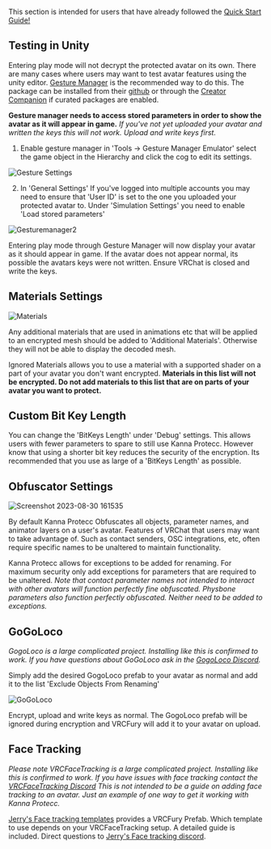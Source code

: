 This section is intended for users that have already followed the [Quick Start Guide!](../#quick-start-guide)

## Testing in Unity

Entering play mode will not decrypt the protected avatar on its own. There are many cases where users may want to test avatar features using the unity editor. [Gesture Manager](https://github.com/BlackStartx/VRC-Gesture-Manager) is the recommended way to do this. The package can be installed from their [github](https://github.com/BlackStartx/VRC-Gesture-Manager) or through the [Creator Companion](https://vcc.docs.vrchat.com/) if curated packages are enabled. 

<b>Gesture manager needs to access stored parameters in order to show the avatar as it will appear in game.</b>
*If you've not yet uploaded your avatar and written the keys this will not work. Upload and write keys first.*

1. Enable gesture manager in 'Tools -> Gesture Manager Emulator' select the game object in the Hierarchy and click the cog to edit its settings.

![Gesture Settings](https://github.com/BlizzyFox/AntiRip/assets/105831522/c3918b36-b51a-4848-be38-8c4a35d14d30)

2. In 'General Settings' If you've logged into multiple accounts you may need to ensure that 'User ID' is set to the one you uploaded your protected avatar to. Under 'Simulation Settings' you need to enable 'Load stored parameters'

![Gesturemanager2](https://github.com/BlizzyFox/AntiRip/assets/105831522/9ea380d0-6414-4b1e-ba74-cb972bfff8f4)

Entering play mode through Gesture Manager will now display your avatar as it should appear in game. If the avatar does not appear normal, its possible the avatars keys were not written. Ensure VRChat is closed and write the keys.

## Materials Settings
![Materials](https://github.com/BlizzyFox/AntiRip/assets/105831522/1d5dd771-75e4-47c5-bb17-eed3c87dbafc)

Any additional materials that are used in animations etc that will be applied to an encrypted mesh should be added to 'Additional Materials'. Otherwise they will not be able to display the decoded mesh. 

Ignored Materials allows you to use a material with a supported shader on a part of your avatar you don't want encrypted. <b> Materials in this list will not be encrypted. Do not add materials to this list that are on parts of your avatar you want to protect. </b>

## Custom Bit Key Length

You can change the 'BitKeys Length' under 'Debug' settings. This allows users with fewer parameters to spare to still use Kanna Protecc. However know that using a shorter bit key reduces the security of the encryption. Its recommended that you use as large of a 'BitKeys Length' as possible.

## Obfuscator Settings

![Screenshot 2023-08-30 161535](https://github.com/BlizzyFox/AntiRip/assets/105831522/de527606-253d-4a28-aa9d-40865bdf37f0)

By default Kanna Protecc Obfuscates all objects, parameter names, and animator layers on a user's avatar. Features of VRChat that users may want to take advantage of. Such as contact senders, OSC integrations, etc, often require specific names to be unaltered to maintain functionality.

Kanna Protecc allows for exceptions to be added for renaming. For maximum security only add exceptions for parameters that are required to be unaltered. *Note that contact parameter names not intended to interact with other avatars will function perfectly fine obfuscated. Physbone parameters also function perfectly obfuscated. Neither need to be added to exceptions.*

## GoGoLoco

*GogoLoco is a large complicated project. Installing like this is confirmed to work. If you have questions about GoGoLoco ask in the [GogoLoco Discord](https://discord.gg/gogo-loco-911793727633260544).*

Simply add the desired GogoLoco prefab to your avatar as normal and add it to the list 'Exclude Objects From Renaming'

![GoGoLoco](https://github.com/BlizzyFox/AntiRip/assets/105831522/dab03184-9473-48ee-81f8-51edbc82b328)

Encrypt, upload and write keys as normal. The GogoLoco prefab will be ignored during encryption and VRCFury will add it to your avatar on upload. 

## Face Tracking

*Please note VRCFaceTracking is a large complicated project. Installing like this is confirmed to work. If you have issues with face tracking contact the [VRCFaceTracking Discord](https://discord.gg/Fh4FNehzKn) This is not intended to be a guide on adding face tracking to an avatar. Just an example of one way to get it working with Kanna Protecc.*

[Jerry's Face tracking templates](https://github.com/Adjerry91/VRCFaceTracking-Templates) provides a VRCFury Prefab. Which template to use depends on your VRCFaceTracking setup. A detailed guide is included. Direct questions to [Jerry's Face tracking discord](https://discord.gg/yQtTsVSqx8). 
